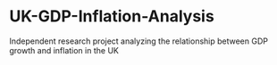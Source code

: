 # UK-GDP-Inflation-Analysis
Independent research project analyzing the relationship between GDP growth and inflation in the UK
